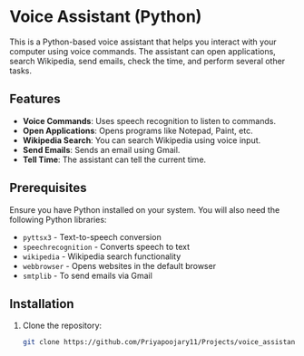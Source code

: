 # Voice Assistant (Python)

This is a Python-based voice assistant that helps you interact with your computer using voice commands. The assistant can open applications, search Wikipedia, send emails, check the time, and perform several other tasks.

## Features

- **Voice Commands**: Uses speech recognition to listen to commands.
- **Open Applications**: Opens programs like Notepad, Paint, etc.
- **Wikipedia Search**: You can search Wikipedia using voice input.
- **Send Emails**: Sends an email using Gmail.
- **Tell Time**: The assistant can tell the current time.

## Prerequisites

Ensure you have Python installed on your system. You will also need the following Python libraries:

- `pyttsx3` - Text-to-speech conversion
- `speechrecognition` - Converts speech to text
- `wikipedia` - Wikipedia search functionality
- `webbrowser` - Opens websites in the default browser
- `smtplib` - To send emails via Gmail

## Installation

1. Clone the repository:
   ```bash
   git clone https://github.com/Priyapoojary11/Projects/voice_assistant.git
